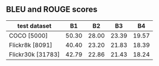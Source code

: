## BLEU and ROUGE scores 

| test dataset       | B1    | B2    | B3    | B4    | 
|--------------------|:-----:|:-----:|:-----:|:-----:|
| COCO [5000]        | 50.30 | 28.00 | 23.39 | 19.57 |
| Flickr8k [8091]    | 40.40 | 23.20 | 21.83 | 18.39 |
| Flickr30k [31783]  | 42.79 | 22.86 | 21.43 | 18.24 | 
